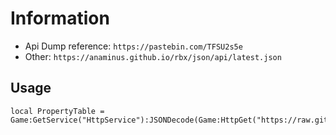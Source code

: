 # Information  
- Api Dump reference: `https://pastebin.com/TFSU2s5e`  
- Other: `https://anaminus.github.io/rbx/json/api/latest.json`

## Usage
```   
local PropertyTable = Game:GetService("HttpService"):JSONDecode(Game:HttpGet("https://raw.githubusercontent.com/DoComplement/Roblox/main/API_Dump/Dump.txt"))   
```    
